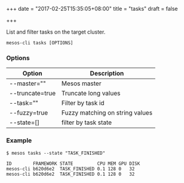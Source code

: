 +++
date = "2017-02-25T15:35:05+08:00"
title = "tasks"
draft = false

+++

List and filter tasks on the target cluster.

    mesos-cli tasks [OPTIONS]

### Options

Option | Description
--- | ---
--master=""    |    Mesos master
--truncate=true|   Truncate long values
--task=""      |  Filter by task id
--fuzzy=true   | Fuzzy matching on string values
--state=[]     |filter by task state



### Example

    $ mesos tasks --state "TASK_FINISHED"

    ID        FRAMEWORK STATE         CPU MEM GPU DISK
    mesos-cli b620d6e2  TASK_FINISHED 0.1 128 0   32  
    mesos-cli b620d6e2  TASK_FINISHED 0.1 128 0   32  


